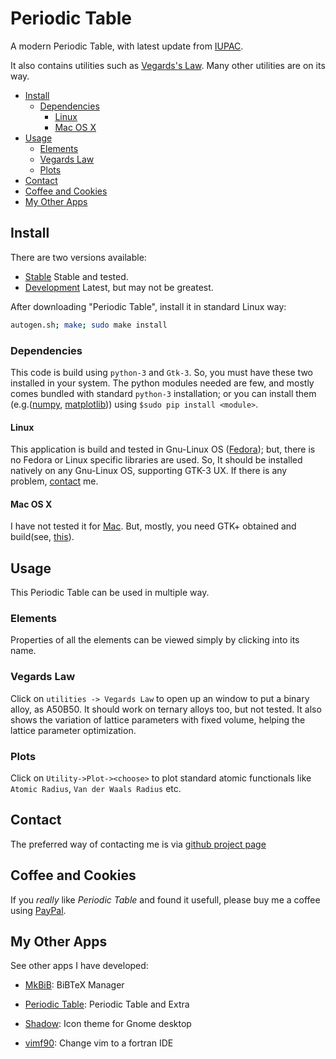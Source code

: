 # Periodic Table

A modern Periodic Table, with latest update from [IUPAC](https://iupac.org/).

It also contains utilities such as [Vegards's Law](http://journals.aps.org/pra/abstract/10.1103/PhysRevA.43.3161).
Many other utilities are on its way.

- [Install](#install)
  - [Dependencies](#dependencies)
    - [Linux](#linux)
    - [Mac OS X](mac)
- [Usage](#usage)
  - [Elements](#elems)
  - [Vegards Law](#vegard)
  - [Plots](#plot)
- [Contact](#contact)
- [Coffee and Cookies](#donate)
- [My Other Apps](#apps)


## Install
There are two versions available:
- [Stable](https://github.com/rudrab/PeriodicTable/releases) Stable and tested. 
- [Development](https://github.com/rudrab/PeriodicTable.git) Latest, but may not be greatest.


After downloading "Periodic Table", install it in standard Linux way:

```bash 
autogen.sh; make; sudo make install
```

### Dependencies

This code is build using `python-3` and `Gtk-3`. So, you must have these two installed in your
system. The python modules needed are few, and mostly comes bundled with standard `python-3`
installation; or you can install them (e.g.([numpy](https://pypi.python.org/pypi/numpy),
[matplotlib](https://pypi.python.org/pypi/matplotlib/2.0.0rc1))) using `$sudo pip install <module>`.

#### Linux

This application is build and tested in Gnu-Linux OS ([Fedora](https://getfedora.org/)); but, there
is no Fedora or Linux specific libraries are used. So, It should be installed natively on any
Gnu-Linux OS, supporting GTK-3 UX. If there is any problem, [contact](#contact) me.

#### Mac OS X

I have not tested it for [Mac](http://www.apple.com/macos/sierra/). But, mostly, you need GTK+
obtained and build(see, [this](https://www.gtk.org/download/macos.php)).

## Usage


This Periodic Table can be used in multiple way.

### Elements

Properties of all the elements can be viewed simply by clicking into its name.

### Vegards Law

Click on `utilities -> Vegards Law` to open up an window to put a binary alloy, as A50B50. It
should work on ternary alloys too, but not tested. It also shows the variation of lattice
parameters with fixed volume, helping the lattice parameter optimization.

### Plots

Click on `Utility->Plot-><choose>` to plot standard atomic functionals like `Atomic Radius`, `Van
der Waals Radius` etc.

## Contact

The preferred way of contacting me is via [github project page](https://github.com/rudrab/PeriodicTable/issues)

## Coffee and Cookies

If you <em>really</em> like _Periodic Table_ and found it usefull, please buy me a coffee using [PayPal](https://www.paypal.me/RudraBanerjee).


## My Other Apps

See other apps I have developed:

- [MkBiB](http://rudrab.github.io/MkBiB/): BiBTeX Manager

- [Periodic Table](http://rudrab.github.io/PeriodicTable/): Periodic Table and Extra

- [Shadow](http://rudrab.github.io/Shadow/): Icon theme for Gnome desktop

- [vimf90](http://rudrab.github.io/vimf90/): Change vim to a fortran IDE
